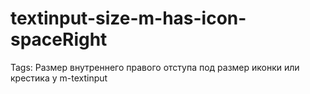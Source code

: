# textinput-size-m-has-icon-spaceRight

Tags: Размер внутреннего правого отступа под размер иконки или крестика у m-textinput